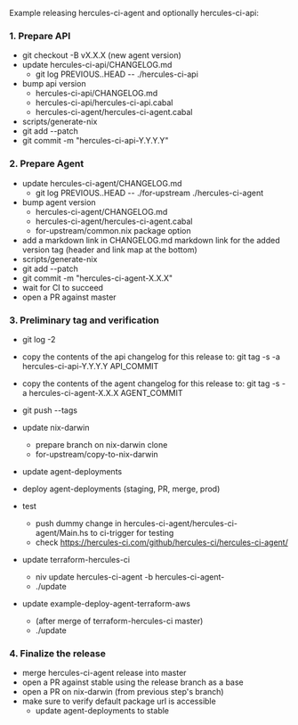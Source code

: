 Example releasing hercules-ci-agent and optionally hercules-ci-api:

### 1. Prepare API

- git checkout -B vX.X.X (new agent version)
- update hercules-ci-api/CHANGELOG.md
   - git log PREVIOUS..HEAD -- ./hercules-ci-api
- bump api version
   - hercules-ci-api/CHANGELOG.md
   - hercules-ci-api/hercules-ci-api.cabal
   - hercules-ci-agent/hercules-ci-agent.cabal
- scripts/generate-nix
- git add --patch
- git commit -m "hercules-ci-api-Y.Y.Y.Y"

### 2. Prepare Agent

- update hercules-ci-agent/CHANGELOG.md
   - git log PREVIOUS..HEAD -- ./for-upstream ./hercules-ci-agent
- bump agent version
   - hercules-ci-agent/CHANGELOG.md
   - hercules-ci-agent/hercules-ci-agent.cabal
   - for-upstream/common.nix package option
- add a markdown link in CHANGELOG.md markdown link for the added version tag (header and link map at the bottom)
- scripts/generate-nix
- git add --patch
- git commit -m "hercules-ci-agent-X.X.X"
- wait for CI to succeed
- open a PR against master

### 3. Preliminary tag and verification

- git log -2
- copy the contents of the api changelog for this release to: git tag -s -a hercules-ci-api-Y.Y.Y.Y API_COMMIT
- copy the contents of the agent changelog for this release to: git tag -s -a hercules-ci-agent-X.X.X AGENT_COMMIT
- git push --tags
- update nix-darwin
   - prepare branch on nix-darwin clone
   - for-upstream/copy-to-nix-darwin <path-to-nix-darwin-clone>
- update agent-deployments
- deploy agent-deployments (staging, PR, merge, prod)
- test
   - push dummy change in hercules-ci-agent/hercules-ci-agent/Main.hs to ci-trigger for testing
   - check https://hercules-ci.com/github/hercules-ci/hercules-ci-agent/

- update terraform-hercules-ci
   - niv update hercules-ci-agent -b hercules-ci-agent-<VERSION>
   - ./update
- update example-deploy-agent-terraform-aws
   - (after merge of terraform-hercules-ci master)
   - ./update

### 4. Finalize the release

- merge hercules-ci-agent release into master
- open a PR against stable using the release branch as a base
- open a PR on nix-darwin (from previous step's branch)
- make sure to verify default package url is accessible
   - update agent-deployments to stable
